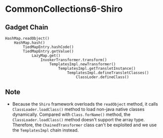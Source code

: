 # CommonCollections6-Shiro

## Gadget Chain

    HashMap.readObject()
        HashMap.hash()
            TiedMapEntry.hashCode()
            TiedMapEntry.getValue()
                LazyMap.get()
                    InvokerTransformer.transform()
                        TemplatesImpl.newTransformer()
                            TemplatesImpl.getTransletInstance() 
                                TemplatesImpl.defineTransletClasses()
                                    ClassLoder.defineClass()

## Note

* Because the `Shiro` framework overloads the `readObject` method, it calls `ClassLoader.loadClass()` method to load non-java native classes dynamically. Compared with `Class.forName()` method, the `ClassLoader.loadClass()` method doesn't support the array type. Therefore, the `ChainedTransformer` class can't be exploited and we use the `TemplatesImpl` chain instead.
